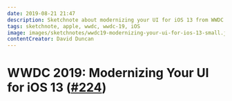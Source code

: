 ```yaml
---
date: 2019-08-21 21:47
description: Sketchnote about modernizing your UI for iOS 13 from WWDC 2019
tags: sketchnote, apple, wwdc, wwdc-19, iOS
image: images/sketchnotes/wwdc19-modernizing-your-ui-for-ios-13-small.jpg
contentCreator: David Duncan
---
```


# WWDC 2019: Modernizing Your UI for iOS 13 ([#224](https://developer.apple.com/wwdc19/224))

